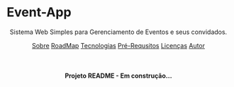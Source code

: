 # Event-App
<p align="center"> Sistema Web Simples para Gerenciamento de Eventos e seus convidados. </p>
<p align="center">
  <a href="#sobre">Sobre</a>
  <a href="#sobre">RoadMap</a>
  <a href="#sobre">Tecnologias</a>
  <a href="#sobre">Pré-Requsitos</a>
  <a href="#sobre">Licenças</a>
  <a href="#sobre">Autor</a>
</p>

</br>

<h4 align="center"> Projeto README - Em construção...</h4>
